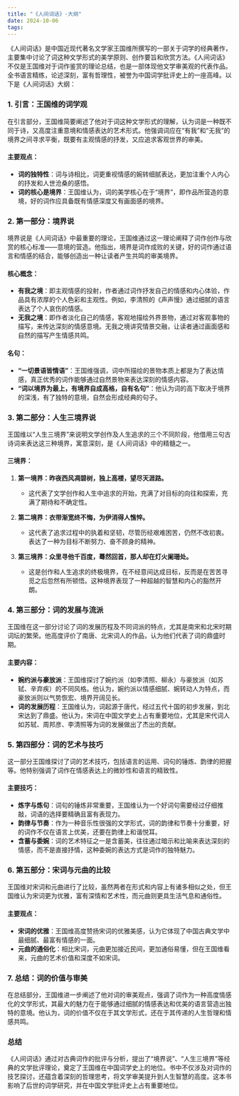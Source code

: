 ```yaml
---
title: "《人间词话》-大纲"
date: 2024-10-06
tags: 
---
```

《人间词话》是中国近现代著名文学家王国维所撰写的一部关于词学的经典著作，主要集中讨论了词这种文学形式的美学原则、创作要旨和欣赏方法。《人间词话》不仅是王国维对于词作鉴赏的理论总结，也是一部体现他文学审美观的代表作品。全书语言精练，论述深刻，富有哲理性，被誉为中国词学批评史上的一座高峰。以下是《人间词话》大纲：

### 1. **引言：王国维的词学观**
在引言部分，王国维简要阐述了他对于词这种文学形式的理解，认为词是一种既不同于诗，又高度注重意境和情感表达的艺术形式。他强调词应在“有我”和“无我”的境界之间寻求平衡，既要有主观情感的抒发，又应追求客观世界的审美。

#### 主要观点：
- **词的独特性**：词与诗相比，词更重视情感的婉转细腻表达，更加注重个人内心的抒发和人世沧桑的感悟。
- **词的核心是境界**：王国维认为，词的美学核心在于“境界”，即作品所营造的意境，好的词作应具备既有情感深度又有画面感的境界。

### 2. **第一部分：境界说**
境界说是《人间词话》中最重要的理论，王国维通过这一理论阐释了词作创作与欣赏的核心标准——意境的营造。他指出，境界是词作成败的关键，好的词作通过语言和情感的结合，能够创造出一种让读者产生共鸣的审美境界。

#### 核心概念：
- **有我之境**：即主观情感的投射，作者通过词作抒发自己的情感和内心体验，作品具有浓厚的个人色彩和主观性。例如，李清照的《声声慢》通过细腻的语言表达了个人哀伤的情感。
- **无我之境**：即作者淡化自己的情感，客观地描绘外界景物，通过对客观事物的描写，来传达深刻的情感意境。无我之境讲究情景交融，让读者通过画面感和自然的描写产生情感共鸣。

#### 名句：
- **“一切景语皆情语”**：王国维强调，词中所描绘的景物本质上都是为了表达情感，真正优秀的词作能够通过自然景物来表达深刻的情感内容。
- **“词以境界为最上，有境界自成高格，自有名句”**：他认为词的高下取决于境界的深浅，有了独特的意境，自然会形成经典的句子。

### 3. **第二部分：人生三境界说**
王国维以“人生三境界”来说明文学创作及人生追求的三个不同阶段，他借用三句古诗词来表达这三种境界，寓意深刻，是《人间词话》中的精髓之一。

#### 三境界：
1. **第一境界：昨夜西风凋碧树，独上高楼，望尽天涯路。**
    - 这代表了文学创作和人生中追求的开始，充满了对目标的向往和探索，充满了期待和不确定性。

2. **第二境界：衣带渐宽终不悔，为伊消得人憔悴。**
    - 这代表了追求过程中的执着和坚韧，尽管历经艰难困苦，仍然不改初衷。表达了一种为目标不断努力、奋不顾身的精神。

3. **第三境界：众里寻他千百度，蓦然回首，那人却在灯火阑珊处。**
    - 这是创作和人生追求的终极境界，在不经意间达成目标，反而是在苦苦寻觅之后忽然有所顿悟。这种境界表现了一种超越的智慧和内心的豁然开朗。

### 4. **第三部分：词的发展与流派**
王国维在这一部分讨论了词的发展历程及不同词派的特点，尤其是南宋和北宋时期词坛的繁荣。他高度评价了南唐、北宋词人的作品，认为他们代表了词的鼎盛时期。

#### 主要内容：
- **婉约派与豪放派**：王国维探讨了婉约派（如李清照、柳永）与豪放派（如苏轼、辛弃疾）的不同风格。他认为，婉约派以情感细腻、婉转动人为特点，而豪放派则以气势恢宏、境界开阔见长。
- **词的发展历程**：王国维认为，词起源于唐代，经过五代十国的初步发展，到北宋达到了鼎盛。他认为，宋词在中国文学史上占有重要地位，尤其是宋代词人如苏轼、周邦彦、李清照等为词的发展做出了杰出的贡献。

### 5. **第四部分：词的艺术与技巧**
这一部分王国维探讨了词的艺术技巧，包括语言的运用、词句的锤炼、韵律的把握等。他特别强调了词作在情感表达上的微妙性和语言的精致性。

#### 主要技巧：
- **炼字与炼句**：词句的锤炼非常重要，王国维认为一个好词句需要经过仔细推敲，词语的选择要精确且富有表现力。
- **韵律与节奏**：作为一种音乐性很强的文学形式，词的韵律和节奏十分重要，好的词作不仅在语言上优美，还要在韵律上和谐悦耳。
- **含蓄与委婉**：词的艺术特征之一是含蓄美，往往通过暗示和比喻来表达深刻的情感，而不是直接抒情，这种委婉的表达方式是词作的独特魅力。

### 6. **第五部分：宋词与元曲的比较**
王国维对宋词和元曲进行了比较，虽然两者在形式和内容上有诸多相似之处，但王国维认为宋词更为优雅，富有深情和艺术性，而元曲则更具生活气息和通俗性。

#### 主要观点：
- **宋词的优雅**：王国维高度赞扬宋词的优雅美感，认为它体现了中国古典文学中最细腻、最富有情感的一面。
- **元曲的通俗化**：相比宋词，元曲更加接近民间，更加通俗易懂，但在王国维看来，元曲的艺术价值和深度不如宋词。

### 7. **总结：词的价值与审美**
在总结部分，王国维进一步阐述了他对词的审美观点，强调了词作为一种高度情感化的文学形式，其最大的魅力在于能够通过细腻的情感表达和优美的语言营造出独特的意境。他认为，词的价值不仅在于其文学形式，还在于其传递的人生哲理和情感共鸣。

### 总结
《人间词话》通过对古典词作的批评与分析，提出了“境界说”、“人生三境界”等经典的文学批评理论，奠定了王国维在中国词学史上的地位。书中不仅涉及对词作的技艺探讨，还蕴含着深刻的哲理思考，将文学审美提升到人生智慧的高度。这本书影响了后世的词学研究，并在中国文学批评史上占有重要地位。
